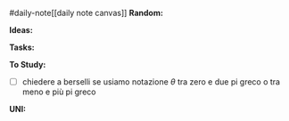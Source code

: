#daily-note[[daily note canvas]] 
**Random:**


**Ideas:**


**Tasks:**


**To Study:**
- [ ] chiedere a berselli se usiamo notazione $\theta$ tra zero e due pi greco o tra meno e più pi greco

**UNI:**
